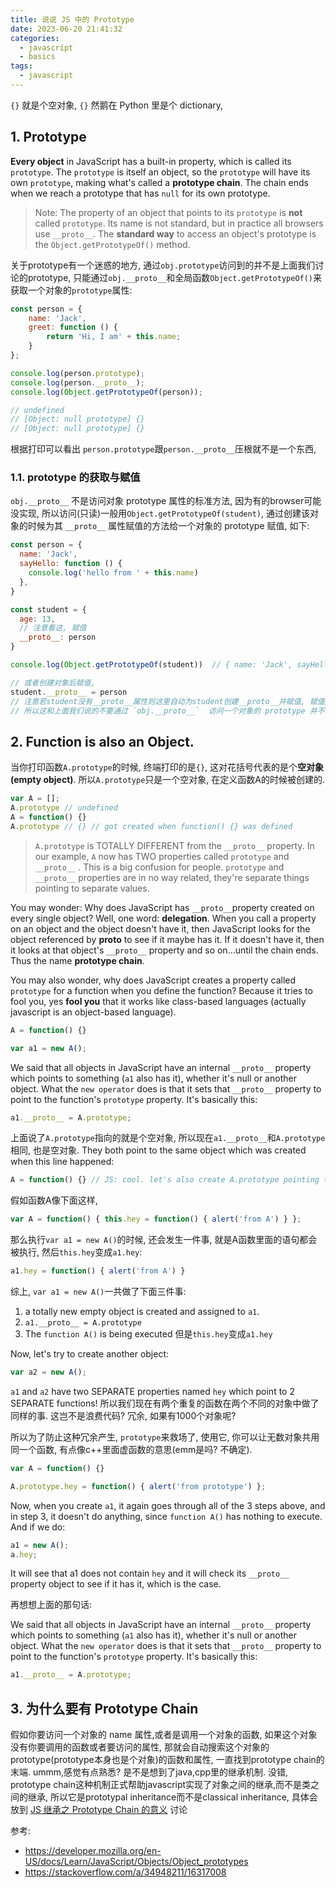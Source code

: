 ```yaml
---
title: 说说 JS 中的 Prototype
date: 2023-06-20 21:41:32
categories:
  - javascript
  - basics
tags:
  - javascript
---
```


`{}` 就是个空对象, `{}` 然鹅在 Python 里是个 dictionary, 

## 1. Prototype

**Every object** in JavaScript has a built-in property, which is called its `prototype`. The `prototype` is itself an object, so the `prototype` will have its own `prototype`, making what's called a **prototype chain**. The chain ends when we reach a prototype that has `null` for its own prototype. 

> Note: The property of an object that points to its `prototype` is **not** called `prototype`. Its name is not standard, but in practice all browsers use `__proto__`. The **standard way** to access an object's prototype is the `Object.getPrototypeOf()` method. 

关于prototype有一个迷惑的地方, 通过`obj.prototype`访问到的并不是上面我们讨论的prototype, 只能通过`obj.__proto__`和全局函数`Object.getPrototypeOf()`来获取一个对象的`prototype`属性:

```js
const person = {
    name: 'Jack',
    greet: function () {
        return 'Hi, I am' + this.name;
    }
};

console.log(person.prototype);
console.log(person.__proto__);
console.log(Object.getPrototypeOf(person));

// undefined
// [Object: null prototype] {}
// [Object: null prototype] {}
```

根据打印可以看出 `person.prototype`跟`person.__proto__`压根就不是一个东西, 

### 1.1. prototype 的获取与赋值

`obj.__proto__` 不是访问对象 prototype 属性的标准方法, 因为有的browser可能没实现, 所以访问(只读)一般用`Object.getPrototypeOf(student)`, 通过创建该对象的时候为其 `__proto__` 属性赋值的方法给一个对象的 prototype 赋值, 如下: 

```js
const person = {
  name: 'Jack',
  sayHello: function () {
    console.log('hello from ' + this.name)
  },
}

const student = {
  age: 13,
  // 注意看这, 赋值
  __proto__: person
}

console.log(Object.getPrototypeOf(student))  // { name: 'Jack', sayHello: [Function: sayHello] }

// 或者创建对象后赋值, 
student.__proto__ = person
// 注意若student没有__proto__属性则这里自动为student创建__proto__并赋值, 赋值后我们就可以访问了
// 所以这和上面我们说的不要通过 `obj.__proto__`  访问一个对象的 prototype 并不矛盾
```

## 2. Function is also an Object.

当你打印函数`A.prototype`的时候, 终端打印的是`{}`, 这对花括号代表的是个**空对象(empty object)**. 所以`A.prototype`只是一个空对象, 在定义函数A的时候被创建的. 
```js
var A = [];
A.prototype // undefined
A = function() {}
A.prototype // {} // got created when function() {} was defined
```

> `A.prototype` is TOTALLY DIFFERENT from the `__proto__` property. In our example, `A` now has TWO properties called `prototype` and `__proto__` . This is a big confusion for people. `prototype` and `__proto__` properties are in no way related, they're separate things pointing to separate values.

You may wonder: Why does JavaScript has `__proto__`property created on every single object? Well, one word: **delegation**. When you call a property on an object and the object doesn't have it, then JavaScript looks for the object referenced by __proto__ to see if it maybe has it. If it doesn't have it, then it looks at that object's `__proto__` property and so on...until the chain ends. Thus the name **prototype chain**. 

You may also wonder, why does JavaScript creates a property called `prototype` for a function when you define the function? Because it tries to fool you, yes **fool you** that it works like class-based languages (actually javascript is an object-based language).

```js
A = function() {}

var a1 = new A();
```

We said that all objects in JavaScript have an internal `__proto__` property which points to something (`a1` also has it), whether it's null or another object. What the `new operator` does is that it sets that `__proto__` property to point to the function's `prototype` property. It's basically this:

```js
a1.__proto__ = A.prototype;
```

上面说了`A.prototype`指向的就是个空对象, 所以现在`a1.__proto__`和`A.prototype`相同, 也是空对象. They both point to the same object which was created when this line happened:
```js
A = function() {} // JS: cool. let's also create A.prototype pointing to empty {}
```

假如函数A像下面这样,

```js
var A = function() { this.hey = function() { alert('from A') } };
```
那么执行`var a1 = new A()`的时候, 还会发生一件事, 就是A函数里面的语句都会被执行, 然后`this.hey`变成`a1.hey`:
```js
a1.hey = function() { alert('from A') }
```

综上, `var a1 = new A()`一共做了下面三件事:

1. a totally new empty object is created and assigned to `a1`.
2. `a1.__proto__ = A.prototype`
3. The `function A()` is being executed 但是`this.hey`变成`a1.hey`

Now, let's try to create another object:

```js
var a2 = new A();
```

`a1` and `a2` have two SEPARATE properties named `hey` which point to 2 SEPARATE functions! 所以我们现在有两个重复的函数在两个不同的对象中做了同样的事. 这岂不是浪费代码? 冗余, 如果有1000个对象呢? 

所以为了防止这种冗余产生, `prototype`来救场了, 使用它, 你可以让无数对象共用同一个函数, 有点像c++里面虚函数的意思(emm是吗? 不确定).

```js
var A = function() {}

A.prototype.hey = function() { alert('from prototype') };
```
Now, when you create `a1`, it again goes through all of the 3 steps above, and in step 3, it doesn't do anything, since `function A()` has nothing to execute. And if we do:

```js
a1 = new A();
a.hey;
```

It will see that a1 does not contain `hey` and it will check its `__proto__` property object to see if it has it, which is the case. 

再想想上面的那句话:

We said that all objects in JavaScript have an internal `__proto__` property which points to something (`a1` also has it), whether it's null or another object. What the `new operator` does is that it sets that `__proto__` property to point to the function's `prototype` property. It's basically this:

```js
a1.__proto__ = A.prototype;
```

## 3. 为什么要有 Prototype Chain

假如你要访问一个对象的 name 属性,或者是调用一个对象的函数, 如果这个对象没有你要调用的函数或者要访问的属性, 那就会自动搜索这个对象的prototype(prototype本身也是个对象)的函数和属性, 一直找到prototype chain的末端. ummm,感觉有点熟悉? 是不是想到了java,cpp里的继承机制. 没错, prototype chain这种机制正式帮助javascript实现了对象之间的继承,而不是类之间的继承, 所以它是prototypal inheritance而不是classical inheritance, 具体会放到 [JS 继承之 Prototype Chain 的意义](https://davidzhu.xyz/2023/06/21/JS/Basics/prototypal-inheritance/) 讨论

参考: 

- https://developer.mozilla.org/en-US/docs/Learn/JavaScript/Objects/Object_prototypes
- https://stackoverflow.com/a/34948211/16317008

